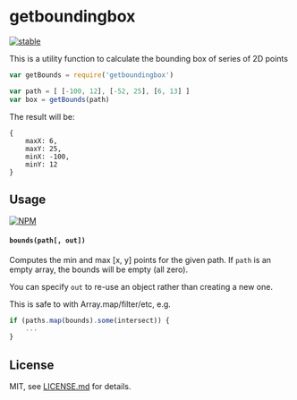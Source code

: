 # getboundingbox

[![stable](http://badges.github.io/stability-badges/dist/stable.svg)](http://github.com/badges/stability-badges)

This is a utility function to calculate the bounding box of series of 2D points

```js
var getBounds = require('getboundingbox')

var path = [ [-100, 12], [-52, 25], [6, 13] ]
var box = getBounds(path)
```

The result will be:

```
{ 
    maxX: 6,
    maxY: 25, 
    minX: -100, 
    minY: 12 
}
```

## Usage

[![NPM](https://nodei.co/npm/getboundingbox.png)](https://nodei.co/npm/getboundingbox/)

#### `bounds(path[, out])`

Computes the min and max [x, y] points for the given path. If `path` is an empty array, the bounds will be empty (all zero). 

You can specify `out` to re-use an object rather than creating a new one.

This is safe to with Array.map/filter/etc, e.g.

```js
if (paths.map(bounds).some(intersect)) {
    ...
}
```

## License

MIT, see [LICENSE.md](http://github.com/mattdesl/getboundingbox/blob/master/LICENSE.md) for details.

